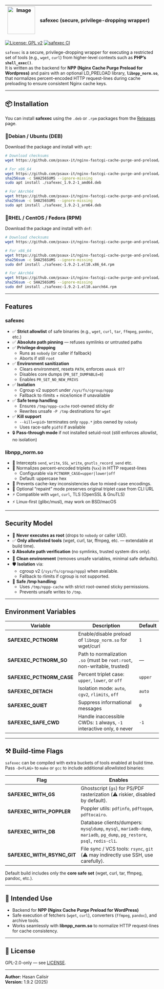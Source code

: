 | <img width="90" height="90" alt="Image" src="https://github.com/user-attachments/assets/fc121fa8-813c-4eb3-bf7a-6628f4d8353a" />  | safexec (secure, privilege-dropping wrapper) |
|---|---|


[![License: GPL v2](https://img.shields.io/badge/License-GPL%20v2-blue.svg)](./LICENSE) [![safexec CI](https://github.com/psaux-it/nginx-fastcgi-cache-purge-and-preload/actions/workflows/build-and-commit-safexec.yml/badge.svg)](https://github.com/psaux-it/nginx-fastcgi-cache-purge-and-preload/actions/workflows/build-and-commit-safexec.yml)

`safexec` is a secure, privilege-dropping wrapper for executing a restricted set of tools (e.g., `wget`, `curl`) from higher-level contexts such as **PHP’s `shell_exec()`**.  
It is written as the backend for **NPP (Nginx Cache Purge Preload for Wordpress)** and pairs with an optional LD_PRELOAD library, **`libnpp_norm.so`**, that normalizes percent-encoded HTTP request-lines during cache preloading to ensure consistent Nginx cache keys.

---

## 📦 Installation

You can install **safexec** using the `.deb` or `.rpm` packages from the [Releases](https://github.com/psaux-it/nginx-fastcgi-cache-purge-and-preload/releases) page.

### 🔹Debian / Ubuntu (DEB)

Download the package and install with `apt`:

```bash
# Download checksums
wget https://github.com/psaux-it/nginx-fastcgi-cache-purge-and-preload/releases/download/v2.1.3/SHA256SUMS

# For x86_64
wget https://github.com/psaux-it/nginx-fastcgi-cache-purge-and-preload/releases/download/v2.1.3/safexec_1.9.2-1_amd64.deb
sha256sum -c SHA256SUMS --ignore-missing
sudo apt install ./safexec_1.9.2-1_amd64.deb

# For AArch64
wget https://github.com/psaux-it/nginx-fastcgi-cache-purge-and-preload/releases/download/v2.1.3/safexec_1.9.2-1_arm64.deb
sha256sum -c SHA256SUMS --ignore-missing
sudo apt install ./safexec_1.9.2-1_arm64.deb
```

### 🔹RHEL / CentOS / Fedora (RPM)

Download the package and install with `dnf`:

```bash
# Download checksums
wget https://github.com/psaux-it/nginx-fastcgi-cache-purge-and-preload/releases/download/v2.1.3/SHA256SUMS

# For x86_64
wget https://github.com/psaux-it/nginx-fastcgi-cache-purge-and-preload/releases/download/v2.1.3/safexec-1.9.2-1.el10.x86_64.rpm
sha256sum -c SHA256SUMS --ignore-missing
sudo dnf install ./safexec-1.9.2-1.el10.x86_64.rpm

# For AArch64
wget https://github.com/psaux-it/nginx-fastcgi-cache-purge-and-preload/releases/download/v2.1.3/safexec-1.9.2-1.el10.aarch64.rpm
sha256sum -c SHA256SUMS --ignore-missing
sudo dnf install ./safexec-1.9.2-1.el10.aarch64.rpm
```

---

## Features

### safexec
- ✅ **Strict allowlist** of safe binaries (e.g., `wget`, `curl`, `tar`, `ffmpeg`, `pandoc`, etc.)
- ✅ **Absolute path pinning** — refuses symlinks or untrusted paths
- ✅ **Privilege dropping**
  - Runs as `nobody` (or caller if fallback)
  - Aborts if still `root`
- ✅ **Environment sanitization**
  - Clears environment, resets `PATH`, enforces `umask 077`
  - Disables core dumps (`PR_SET_DUMPABLE=0`)
  - Enables `PR_SET_NO_NEW_PRIVS`
- ✅ **Isolation**
  - Cgroup v2 support under `/sys/fs/cgroup/nppp`
  - Fallback to rlimits + nice/ionice if unavailable
- ✅ **Safe temp handling**
  - Ensures `/tmp/nppp-cache` root-owned sticky dir
  - Rewrites unsafe `-P /tmp` destinations for `wget`
- ✅ **Kill support**
  - `--kill=<pid>` terminates only `nppp.*` jobs owned by `nobody`
  - Uses race-safe `pidfd` if available
- 🔒 **Pass-through mode** if not installed setuid-root (still enforces allowlist, no isolation)

### libnpp_norm.so
- 🔄 Intercepts `send`, `write`, `SSL_write`, `gnutls_record_send` etc.
- 🔄 Normalizes percent-encoded triplets (`%xx`) in HTTP request-lines
  - Configurable via `PCTNORM_CASE=upper|lower|off`
  - Default: uppercase hex
- 🔄 Prevents cache-key inconsistencies due to mixed-case encodings.
- 🔄 Optional “repaint” mode preserves original triplet case from CLI URL
- ⚡ Compatible with `wget`, `curl`, TLS (OpenSSL & GnuTLS)
- ⚡ Linux-first (glibc/musl), may work on BSD/macOS

---

## Security Model

- 🚫 **Never executes as root** (drops to `nobody` or caller UID).  
- ✅ **Only allowlisted tools** (wget, curl, tar, ffmpeg, etc. — extendable at build time).  
- 🔒 **Absolute path verification** (no symlinks, trusted system dirs only).  
- 🧹 **Clean environment** (removes unsafe variables, minimal safe defaults).  
- 🛡 **Isolation** via:
  - cgroup v2 (`/sys/fs/cgroup/nppp`) when available.  
  - Fallback to rlimits if cgroup is not supported.  
- 📂 **Safe /tmp handling**:
  - Uses `/tmp/nppp-cache` with strict root-owned sticky permissions.  
  - Prevents unsafe writes to `/tmp`.

---

## Environment Variables

| Variable              | Description                                                                 | Default |
|------------------------|-----------------------------------------------------------------------------|---------|
| **SAFEXEC_PCTNORM**   | Enable/disable preload of `libnpp_norm.so` for wget/curl                    | `1`     |
| **SAFEXEC_PCTNORM_SO** | Path to normalization `.so` (must be `root:root`, non-writable, trusted)    | —       |
| **SAFEXEC_PCTNORM_CASE** | Percent triplet case: `upper`, `lower`, or `off`                         | `upper` |
| **SAFEXEC_DETACH**    | Isolation mode: `auto`, `cgv2`, `rlimits`, `off`                           | `auto`  |
| **SAFEXEC_QUIET**     | Suppress informational messages                                             | `0`     |
| **SAFEXEC_SAFE_CWD**  | Handle inaccessible CWDs: `1` always, `-1` interactive only, `0` never      | `-1`    |

---

## ⚒️ Build-time Flags

`safexec` can be compiled with extra buckets of tools enabled at build time.  
Pass `-D<FLAG>` to `make` or `gcc` to include additional allowlisted binaries:

| Flag                        | Enables                                                                                  |
|-----------------------------|------------------------------------------------------------------------------------------|
| **SAFEXEC_WITH_GS**         | Ghostscript (`gs`) for PS/PDF rasterization (⚠️ riskier, disabled by default).           |
| **SAFEXEC_WITH_POPPLER**    | Poppler utils: `pdfinfo`, `pdftoppm`, `pdftocairo`.                                      |
| **SAFEXEC_WITH_DB**         | Database clients/dumpers: `mysqldump`, `mysql`, `mariadb-dump`, `mariadb`, `pg_dump`, `pg_restore`, `psql`, `redis-cli`. |
| **SAFEXEC_WITH_RSYNC_GIT**  | File sync / VCS tools: `rsync`, `git` (⚠️ may indirectly use SSH, use carefully).        |

Default build includes only the **core safe set** (wget, curl, tar, ffmpeg, pandoc, etc.).  

---

## 🔗 Intended Use

- Backend for **NPP (Nginx Cache Purge Preload for WordPress)**
- Safe execution of fetchers (`wget`, `curl`), converters (`ffmpeg`, `pandoc`), and archive tools.
- Works seamlessly with **libnpp_norm.so** to normalize HTTP request-lines for cache consistency.

---

## 📜 License

GPL-2.0-only — see [LICENSE](./LICENSE).

---

**Author:** Hasan Calisir  
**Version:** 1.9.2 (2025)
